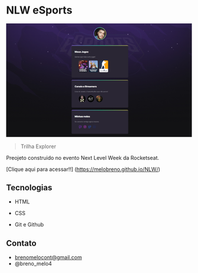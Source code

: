 # NLW eSports 


![preview](./.github/preview.png)

> Trilha Explorer

Preojeto construido no evento Next Level Week da Rocketseat.

[Clique aqui para acessar!!] (https://melobreno.github.io/NLW/)

## Tecnologias 

- HTML

- CSS

- Git e Github

## Contato 

- brenomelocont@gmail.com
- @breno_melo4
